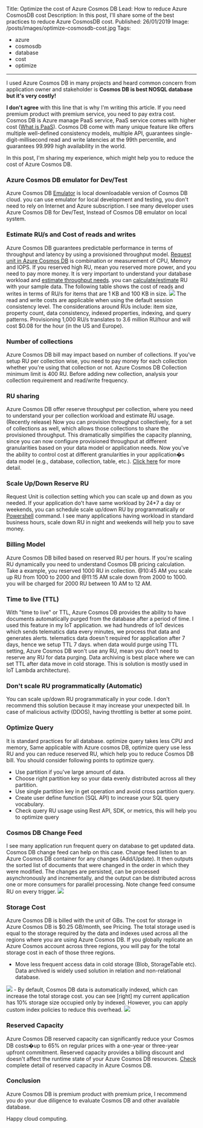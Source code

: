 Title: Optimize the cost of Azure Cosmos DB
Lead: How to reduce Azure CosmosDB cost
Description: In this post, I'll share some of the best practices to reduce Azure CosmosDB cost.
Published: 26/01/2019
Image: /posts/images/optimize-cosmosdb-cost.jpg
Tags:
  - azure
  - cosmosdb
  - database
  - cost
  - optimize
---
I used Azure Cosmos DB in many projects and heard common concern from application owner and stakeholder is **Cosmos DB is best NOSQL database but it's very costly!**

**I don't agree** with this line that is why I'm writing this article. If you need premium product with premium service, you need to pay extra cost. Cosmos DB is Azure manage PaaS service, PaaS service comes with higher cost ([What is PaaS](https://azure.microsoft.com/en-in/resources/cloud-computing-dictionary/what-is-paas/)). Cosmos DB come with many unique feature like offers multiple well-defined consistency models, multiple API, guarantees single-digit-millisecond read and write latencies at the 99th percentile, and guarantees 99.999 high availability in the world.

In this post, I'm sharing my experience, which might help you to reduce the cost of Azure Cosmos DB.

### Azure Cosmos DB emulator for Dev/Test

Azure Cosmos DB [Emulator](https://docs.microsoft.com/en-us/azure/cosmos-db/local-emulator) is local downloadable version of Cosmos DB cloud. you can use emulator for local development and testing, you don't need to rely on Internet and Azure subscription. I see many developer uses Azure Cosmos DB for Dev/Test, Instead of Cosmos DB emulator on local system.

### Estimate RU/s and Cost of reads and writes

Azure Cosmos DB guarantees predictable performance in terms of throughput and latency by using a provisioned throughput model. [Request unit in Azure Cosmos DB](https://docs.microsoft.com/en-us/azure/cosmos-db/request-units) is combination or measurement of CPU, Memory and IOPS. If you reserved high RU, mean you reserved more power, and you need to pay more money. It is very important to understand your database workload and [estimate throughput needs](https://docs.microsoft.com/en-us/azure/cosmos-db/request-units#estimating-throughput-needs). you can [calculate/estimate](https://www.documentdb.com/capacityplanner) RU with your sample data. The following table shows the cost of reads and writes in terms of RU/s for items that are 1 KB and 100 KB in size.
<img src="/posts/images/optimize-cosmosdb-cost1.jpg" class="img-fluid centered-img">
The read and write costs are applicable when using the default session consistency level. The considerations around RUs include: item size, property count, data consistency, indexed properties, indexing, and query patterns. Provisioning 1,000 RU/s translates to 3.6 million RU/hour and will cost $0.08 for the hour (in the US and Europe).

### Number of collections
Azure Cosmos DB bill may impact based on number of collections. If you've setup RU per collection wise, you need to pay money for each collection whether you're using that collection or not. Azure Cosmos DB Collection minimum limit is 400 RU. Before adding new collection, analysis your collection requirement and read/write frequency.

### RU sharing
Azure Cosmos DB offer reserve throughput per collection, where you need to understand your per collection workload and estimate RU usage. (Recently release) Now you can provision throughput collectively, for a set of collections as well, which allows those collections to share the provisioned throughput. This dramatically simplifies the capacity planning, since you can now configure provisioned throughput at different granularities based on your data model or application needs. Now you've the ability to control cost at different granularities in your application�s data model (e.g., database, collection, table, etc.). [Click here](https://azure.microsoft.com/en-us/blog/sharing-provisioned-throughput-across-multiple-containers-in-azure-cosmosdb/) for more detail.

### Scale Up/Down Reserve RU
Request Unit is collection setting which you can scale up and down as you needed. If your application do't have same workload by 24*7 a day or weekends, you can schedule scale up/down RU by programmatically or [Powershell](https://www.linkedin.com/pulse/update-cosmos-db-ru-using-powershell-azure-function-pankaj-rawat/?lipi=urn%3Ali%3Apage%3Ad_flagship3_pulse_read%3BFhrdt7HAR7iN7%2BJ7qjETgA%3D%3D) command. I see many applications having workload in standard business hours, scale down RU in night and weekends will help you to save money.

### Billing Model
Azure Cosmos DB billed based on reserved RU per hours. If you're scaling RU dynamically you need to understand Cosmos DB pricing calculation. Take a example, you reserved 1000 RU in collection. @10:45 AM you scale up RU from 1000 to 2000 and @11:15 AM scale down from 2000 to 1000. you will be charged for 2000 RU between 10 AM to 12 AM.

### Time to live (TTL)
With "time to live" or TTL, Azure Cosmos DB provides the ability to have documents automatically purged from the database after a period of time. I used this feature in my IoT application. we had hundreds of IoT devices which sends telematics data every minutes, we process that data and generates alerts. telematics data doesn't required for application after 7 days, hence we setup TTL 7 days. when data would purge using TTL setting, Azure Cosmos DB won't use any RU, mean you don't need to reserve any RU for data purging. Data archiving is best place where we can set TTL after data move in cold storage. This is solution is mostly used in IoT Lambda architecture).

### Don't scale RU programmatically (Automatic)
You can scale up/down RU programmatically in your code. I don't recommend this solution because it may increase your unexpected bill. In case of malicious activity (DDOS), having throttling is better at some point.

### Optimize Query
It is standard practices for all database. optimize query takes less CPU and memory, Same applicable with Azure cosmos DB, optimize query use less RU and you can reduce reserved RU, which help you to reduce Cosmos DB bill. You should consider following points to optimize query.
- Use partition if you've large amount of data.
- Choose right partition key so your data evenly distributed across all they partition.
- Use single partition key in get operation and avoid cross partition query.
- Create user define function (SQL API) to increase your SQL query vocabulary.
- Check query RU usage using Rest API, SDK, or metrics, this will help you to optimize query

### Cosmos DB Change Feed
I see many application run frequent query on database to get updated data. Cosmos DB change feed can help on this case. Change feed listen to an Azure Cosmos DB container for any changes (Add/Update). It then outputs the sorted list of documents that were changed in the order in which they were modified. The changes are persisted, can be processed asynchronously and incrementally, and the output can be distributed across one or more consumers for parallel processing. Note change feed consume RU on every trigger.
<img src="/posts/images/optimize-cosmosdb-cost2.jpg" class="img-fluid centered-img">

### Storage Cost
Azure Cosmos DB is billed with the unit of GBs. The cost for storage in Azure Cosmos DB is $0.25 GB/month, see Pricing. The total storage used is equal to the storage required by the data and indexes used across all the regions where you are using Azure Cosmos DB. If you globally replicate an Azure Cosmos account across three regions, you will pay for the total storage cost in each of those three regions.
- Move less frequent access data in cold storage (Blob, StorageTable etc). Data archived is widely used solution in relation and non-relational database.
<img src="/posts/images/optimize-cosmosdb-cost3.jpg" class="img-fluid centered-img">
- By default, Cosmos DB data is automatically indexed, which can increase the total storage cost. you can see [right] my current application has 10% storage size occupied only by indexed. However, you can apply custom index policies to reduce this overhead.
<img src="/posts/images/optimize-cosmosdb-cost4.jpg" class="img-fluid centered-img">

### Reserved Capacity
Azure Cosmos DB reserved capacity can significantly reduce your Cosmos DB costs�up to 65% on regular prices with a one-year or three-year upfront commitment. Reserved capacity provides a billing discount and doesn't affect the runtime state of your Azure Cosmos DB resources. [Check](https://docs.microsoft.com/en-us/azure/cosmos-db/cosmos-db-reserved-capacity) complete detail of reserved capacity in Azure Cosmos DB.

### Conclusion
Azure Cosmos DB is premium product with premium price, I recommend you do your due diligence to evaluate Cosmos DB and other available database.


Happy cloud computing.
